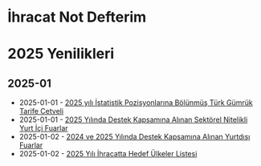 # İhracat Not Defterim

# 2025 Yenilikleri

## 2025-01

* 2025-01-01 - [2025 yılı İstatistik Pozisyonlarına Bölünmüş Türk Gümrük Tarife Cetveli](https://ggm.ticaret.gov.tr/haberler/2025-yili-istatistik-pozisyonlarina-bolunmus-turk-gumruk-tarife-cetveli-yayimlanmistir)
* 2025-01-01 - [2025 Yılında Destek Kapsamına Alınan Sektörel Nitelikli Yurt İçi Fuarlar](https://ticaret.gov.tr/ihracat/fuarlar/2025-yilinda-destek-kapsamina-alinan-sektorel-nitelikli-yurt-ici-fuarlar)
* 2025-01-02 - [2024 ve 2025 Yılında Destek Kapsamına Alınan Yurtdışı Fuarlar](https://ticaret.gov.tr/ihracat/fuarlar/2024-ve-2025-yilinda-destek-kapsamina-alinan-yurtdisi-fuarlar)
* 2025-01-02 - [2025 Yılı İhracatta Hedef Ülkeler Listesi](https://www.itkib.org.tr/tr/bulten-2024-6317.html)
